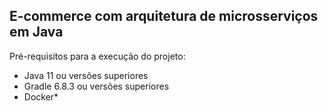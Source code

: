 ## E-commerce com arquitetura de microsserviços em Java

Pré-requisitos para a execução do projeto:

* Java 11 ou versões superiores
* Gradle 6.8.3 ou versões superiores
* Docker*
